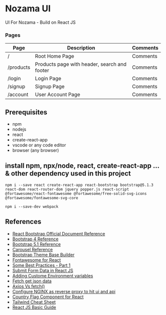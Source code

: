 # Nozama UI

UI For Nozama - Build on React JS

### Pages

| Page      | Description                                  | Comments |
| --------- | -------------------------------------------- | -------- |
| /         | Root Home Page                               | Comments |
| /products | Products page with header, search and footer | Comments |
| /login    | Login Page                                   | Comments |
| /signup   | Signup Page                                  | Comments |
| /account  | User Account Page                            | Comments |

## Prerequisites

- npm
- nodejs
- react
- create-react-app
- vscode or any code editor
- browser (any browser)

## install npm, npx/node, react, create-react-app ... & other dependency used in this project

```
npm i --save react create-react-app react-bootstrap bootstrap@5.1.3 react-dom react-router-dom jquery popper.js react-script @fortawesome/react-fontawesome @fortawesome/free-solid-svg-icons @fortawesome/fontawesome-svg-core

npm i --save-dev webpack

```

## References

- [React Bootstrap Official Document Reference](https://react-bootstrap.github.io/getting-started/introduction/)
- [Bootstrap 4 Reference](https://getbootstrap.com/docs/4.0/getting-started/introduction/)
- [Bootstrap 5.1 Reference](https://getbootstrap.com/docs/5.1/getting-started/introduction/)
- [Carousel Reference](https://www.tutsmake.com/react-bootstrap-carousel-slider-tutorial/)
- [Bootstrap Theme Base Builder](https://themestr.app/builder)
- [Fontawesome for React](https://fontawesome.com/v5/docs/web/use-with/react)
- [Some Best Practices - Part 1](https://ordinarycoders.com/blog/article/reactjs-best-practices)
- [Submit Form Data in React JS](https://www.techomoro.com/submit-a-form-data-to-rest-api-in-a-react-app/)
- [Adding Custome Environment variables](https://create-react-app.dev/docs/adding-custom-environment-variables)
- [Fetch get json data](https://stackoverflow.com/questions/54656223/fetch-function-return-promise-pending)
- [Axios Vs fetch()](https://blog.logrocket.com/axios-vs-fetch-best-http-requests/)
- [Configure NGINX as reverse proxy to hit ui and api](https://www.bogotobogo.com/DevOps/Docker/Docker-Compose-Nginx-Reverse-Proxy-Multiple-Containers.php)
- [Country Flag Component for React](https://www.npmjs.com/package/react-country-flag)
- [Tailwind Cheat Sheet](https://nerdcave.com/tailwind-cheat-sheet)
- [React JS Basic Guide](https://www.pragimtech.com/blog/reactjs/reactjs-introduction/)
